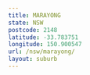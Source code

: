 ```yaml
---
title: MARAYONG
state: NSW
postcode: 2148
latitude: -33.783751
longitude: 150.900547
url: /nsw/marayong/
layout: suburb
---
```


